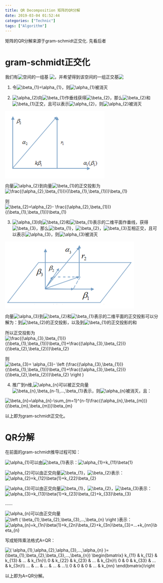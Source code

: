 ```yaml
---
title: QR Decomposition 矩阵的QR分解
date: 2019-03-04 01:52:44
categories: ["Technic"]
tags: ["Algorithm"]
---
```


矩阵的QR分解来源于gram-schmidt正交化. 先看后者

# gram-schmidt正交化
我们有<img src="https://latex.codecogs.com/gif.latex?R^{n}" style="display:inline;vertical-align:text-top;" >空间的一组基 <img src="https://latex.codecogs.com/gif.latex?\left&space;(&space;\alpha_{1},\alpha_{1},\alpha_{1},...,\alpha_{n}&space;\right&space;)" style="display:inline;vertical-align:text-top;">，并希望得到该空间的一组正交基<img src="https://latex.codecogs.com/gif.latex?\left&space;(&space;\beta_{1},\beta_{1},\beta_{1},...,\beta_{n}&space;\right&space;)" style="display:inline;vertical-align:text-top;">

1) 令<img src="https://latex.codecogs.com/gif.latex?\beta_{1}=\alpha_{1}" title="\beta_{1}=\alpha_{1}" style="display:inline;vertical-align:text-top;" style="display:inline;vertical-align:text-top;"/>，则<img src="https://latex.codecogs.com/gif.latex?\alpha_{1}" title="\alpha_{1}" style="display:inline;vertical-align:text-top;"/>被消灭

2) <img src="https://latex.codecogs.com/gif.latex?\alpha_{2}" title="\alpha_{2}" style="display:inline;vertical-align:text-top;"/>向<img src="https://latex.codecogs.com/gif.latex?\beta_{1}" title="\beta_{1}" style="display:inline;vertical-align:text-top;"/>作垂线获得<img src="https://latex.codecogs.com/gif.latex?\beta_{2}" title="\beta_{2}" style="display:inline;vertical-align:text-top;"/>，那么<img src="https://latex.codecogs.com/gif.latex?\beta_{2}" title="\beta_{2}" style="display:inline;vertical-align:text-top;"/>和<img src="https://latex.codecogs.com/gif.latex?\beta_{1}" title="\beta_{1}" style="display:inline;vertical-align:text-top;"/>正交，且可以表示<img src="https://latex.codecogs.com/gif.latex?\alpha_{2}" title="\alpha_{2}" style="display:inline;vertical-align:text-top;"/>，则<img src="https://latex.codecogs.com/gif.latex?\alpha_{2}" title="\alpha_{2}" style="display:inline;vertical-align:text-top;"/>被消灭

<img src="https://github.com/DorianZi/algorithm_explained/blob/master/res/QR_pic1.png?raw=true" style="display:inline;vertical-align:text-top;"/>

向量<img src="https://latex.codecogs.com/gif.latex?\alpha_{2}" title="\alpha_{2}" style="display:inline;vertical-align:text-top;"/>到向量<img src="https://latex.codecogs.com/gif.latex?\beta_{1}" title="\beta_{1}" style="display:inline;vertical-align:text-top;"/>的正交投影为<img src="https://latex.codecogs.com/gif.latex?\frac{(\alpha_{2},\beta_{1})}{(\beta_{1},\beta_{1})}\beta_{1}" title="\frac{(\alpha_{2},\beta_{1})}{(\beta_{1},\beta_{1})}\beta_{1}" style="display:inline;vertical-align:text-top;"/>

则<img src="https://latex.codecogs.com/gif.latex?\beta_{2}=\alpha_{2}-&space;\frac{(\alpha_{2},\beta_{1})}{(\beta_{1},\beta_{1})}\beta_{1}" title="\beta_{2}=\alpha_{2}- \frac{(\alpha_{2},\beta_{1})}{(\beta_{1},\beta_{1})}\beta_{1}" style="display:inline;vertical-align:text-top;"/>

3) <img src="https://latex.codecogs.com/gif.latex?\alpha_{3}" title="\alpha_{3}" style="display:inline;vertical-align:text-top;"/>向<img src="https://latex.codecogs.com/gif.latex?\beta_{2}" title="\beta_{2}" style="display:inline;vertical-align:text-top;"/>和<img src="https://latex.codecogs.com/gif.latex?\beta_{1}" title="\beta_{1}" style="display:inline;vertical-align:text-top;"/>表示的二维平面作垂线，获得<img src="https://latex.codecogs.com/gif.latex?\beta_{3}" title="\beta_{3}" style="display:inline;vertical-align:text-top;"/>，那么<img src="https://latex.codecogs.com/gif.latex?\beta_{1}" title="\beta_{1}" style="display:inline;vertical-align:text-top;"/>，<img src="https://latex.codecogs.com/gif.latex?\beta_{2}" title="\beta_{2}" style="display:inline;vertical-align:text-top;"/>，<img src="https://latex.codecogs.com/gif.latex?\beta_{3}" title="\beta_{3}" style="display:inline;vertical-align:text-top;"/>互相正交，且可以表示<img src="https://latex.codecogs.com/gif.latex?\alpha_{3}" title="\alpha_{3}" style="display:inline;vertical-align:text-top;"/>，则<img src="https://latex.codecogs.com/gif.latex?\alpha_{3}" title="\alpha_{3}" style="display:inline;vertical-align:text-top;"/>被消灭

<img src="https://github.com/DorianZi/algorithm_explained/blob/master/res/QR_pic2.png?raw=true" style="display:inline;vertical-align:text-top;"/>

向量<img src="https://latex.codecogs.com/gif.latex?\alpha_{3}" title="\alpha_{3}" style="display:inline;vertical-align:text-top;"/>到<img src="https://latex.codecogs.com/gif.latex?\beta_{2}" title="\beta_{2}"  style="display:inline;vertical-align:text-top;"/>和<img src="https://latex.codecogs.com/gif.latex?\beta_{1}" title="\beta_{1}"  style="display:inline;vertical-align:text-top;"/>表示的二维平面的正交投影可以分解为：到<img src="https://latex.codecogs.com/gif.latex?\beta_{2}" title="\beta_{2}"  style="display:inline;vertical-align:text-top;"/>的正交投影，以及到<img src="https://latex.codecogs.com/gif.latex?\beta_{1}" title="\beta_{1}"  style="display:inline;vertical-align:text-top;"/>的正交投影的和

所以正交投影为<img src="https://latex.codecogs.com/gif.latex?\frac{(\alpha_{3},\beta_{1})}{(\beta_{1},\beta_{1})}\beta_{1}&plus;\frac{(\alpha_{3},\beta_{2})}{(\beta_{2},\beta_{2})}\beta_{2}" title="\frac{(\alpha_{3},\beta_{1})}{(\beta_{1},\beta_{1})}\beta_{1}+\frac{(\alpha_{3},\beta_{2})}{(\beta_{2},\beta_{2})}\beta_{2}"  style="display:inline;vertical-align:text-top;"/>

则<img src="https://latex.codecogs.com/gif.latex?\beta_{3}=&space;\alpha_{3}-&space;\left&space;(\frac{(\alpha_{3},\beta_{1})}{(\beta_{1},\beta_{1})}\beta_{1}&plus;\frac{(\alpha_{3},\beta_{2})}{(\beta_{2},\beta_{2})}\beta_{2}&space;\right&space;)" title="\beta_{3}= \alpha_{3}- \left (\frac{(\alpha_{3},\beta_{1})}{(\beta_{1},\beta_{1})}\beta_{1}+\frac{(\alpha_{3},\beta_{2})}{(\beta_{2},\beta_{2})}\beta_{2} \right )"  style="display:inline;vertical-align:text-top;"/>

4) 推广到n维,<img src="https://latex.codecogs.com/gif.latex?\alpha_{n}" title="\alpha_{n}"  style="display:inline;vertical-align:text-top;"/>可以被正交向量<img src="https://latex.codecogs.com/gif.latex?\beta_{n},\beta_{n-1},...,\beta_{1}" title="\beta_{n},\beta_{n-1},...,\beta_{1}"  style="display:inline;vertical-align:text-top;"/>表示，则<img src="https://latex.codecogs.com/gif.latex?\alpha_{n}" title="\alpha_{n}"  style="display:inline;vertical-align:text-top;"/>被消灭，且：

<img src="https://latex.codecogs.com/gif.latex?\beta_{n}=\alpha_{n}-\sum_{m=1}^{n-1}\frac{(\alpha_{n},\beta_{m})}{(\beta_{m},\beta_{m})}\beta_{m}" title="\beta_{n}=\alpha_{n}-\sum_{m=1}^{n-1}\frac{(\alpha_{n},\beta_{m})}{(\beta_{m},\beta_{m})}\beta_{m}"  style="display:inline;vertical-align:text-top;"/>

以上即为gram-schmidt正交化。

# QR分解
在前面的gram-schmidt推导过程可知：

<img src="https://latex.codecogs.com/gif.latex?\alpha_{1}" title="\alpha_{1}"  style="display:inline;vertical-align:text-top;"/>可以由<img src="https://latex.codecogs.com/gif.latex?\beta_{1}" title="\beta_{1}" style="display:inline;vertical-align:text-top;"/>表示：<img src="https://latex.codecogs.com/gif.latex?\alpha_{1}=k_{11}\beta{1}" title="\alpha_{1}=k_{11}\beta{1}"  style="display:inline;vertical-align:text-top;"/>

<img src="https://latex.codecogs.com/gif.latex?\alpha_{2}" title="\alpha_{2}"  style="display:inline;vertical-align:text-top;"/>可以由正交向量<img src="https://latex.codecogs.com/gif.latex?\beta_{1}" title="\beta_{1}"  style="display:inline;vertical-align:text-top;"/>，<img src="https://latex.codecogs.com/gif.latex?\beta_{2}" title="\beta_{2}"  style="display:inline;vertical-align:text-top;"/>表示：<img src="https://latex.codecogs.com/gif.latex?\alpha_{2}=k_{12}\beta{1}&plus;k_{22}\beta_{2}" title="\alpha_{2}=k_{12}\beta{1}+k_{22}\beta_{2}"  style="display:inline;vertical-align:text-top;"/>

<img src="https://latex.codecogs.com/gif.latex?\alpha_{3}" title="\alpha_{3}"  style="display:inline;vertical-align:text-top;"/>可以由正交向量<img src="https://latex.codecogs.com/gif.latex?\beta_{1}" title="\beta_{1}"  style="display:inline;vertical-align:text-top;"/>，<img src="https://latex.codecogs.com/gif.latex?\beta_{2}" title="\beta_{2}"  style="display:inline;vertical-align:text-top;"/>，<img src="https://latex.codecogs.com/gif.latex?\beta_{3}" title="\beta_{3}"  style="display:inline;vertical-align:text-top;"/>表示：<img src="https://latex.codecogs.com/gif.latex?\alpha_{3}=k_{13}\beta{1}&plus;k_{23}\beta_{2}&plus;k_{33}\beta_{3}" title="\alpha_{3}=k_{13}\beta{1}+k_{23}\beta_{2}+k_{33}\beta_{3}"  style="display:inline;vertical-align:text-top;"/>

......

<img src="https://latex.codecogs.com/gif.latex?\alpha_{n}" title="\alpha_{n}"  style="display:inline;vertical-align:text-top;"/>可以由正交向量<img src="https://latex.codecogs.com/gif.latex?\left&space;(&space;\beta_{1},\beta_{2},\beta_{3},...,\beta_{n}&space;\right&space;)" title="\left ( \beta_{1},\beta_{2},\beta_{3},...,\beta_{n} \right )"  style="display:inline;vertical-align:text-top;"/>表示：<img src="https://latex.codecogs.com/gif.latex?\alpha_{n}=k_{1n}\beta{1}&plus;k_{2n}\beta_{2}&plus;k_{3n}\beta_{3}&plus;...&plus;k_{nn}\beta_{n}" title="\alpha_{n}=k_{1n}\beta{1}+k_{2n}\beta_{2}+k_{3n}\beta_{3}+...+k_{nn}\beta_{n}"  style="display:inline;vertical-align:text-top;"/>

写成矩阵乘法格式A=QR：

<img src="https://latex.codecogs.com/gif.latex?(&space;\alpha_{1},\alpha_{2},\alpha_{3},...,\alpha_{n}&space;)=&space;(\beta_{1},\beta_{2},\beta_{3},...,\beta_{n})&space;\begin{bmatrix}&space;k_{11}&space;&&space;k_{12}&space;&&space;k_{13}&space;&&space;...&space;&&space;k_{1n}\\&space;0&space;&&space;k_{22}&space;&&space;k_{23}&space;&&space;...&space;&&space;k_{2n}\\&space;0&space;&&space;0&space;&&space;k_{33}&space;&&space;...&space;&&space;k_{3n}\\&space;...&space;&&space;...&space;&&space;...&space;&&space;...&space;&&space;...\\&space;0&space;&&space;0&space;&&space;0&space;&&space;...&space;&&space;k_{nn}&space;\end{bmatrix}\right" title="( \alpha_{1},\alpha_{2},\alpha_{3},...,\alpha_{n} )= (\beta_{1},\beta_{2},\beta_{3},...,\beta_{n}) \begin{bmatrix} k_{11} & k_{12} & k_{13} & ... & k_{1n}\\ 0 & k_{22} & k_{23} & ... & k_{2n}\\ 0 & 0 & k_{33} & ... & k_{3n}\\ ... & ... & ... & ... & ...\\ 0 & 0 & 0 & ... & k_{nn} \end{bmatrix}\right"  style="display:inline;vertical-align:text-top;"/>

以上即为A=QR分解。

